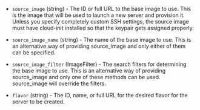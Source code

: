 <!-- Code generated from the comments of the RunConfig struct in builder/openstack/run_config.go; DO NOT EDIT MANUALLY -->

-   `source_image` (string) - The ID or full URL to the base image to use. This
is the image that will be used to launch a new server and provision it.
Unless you specify completely custom SSH settings, the source image must
have cloud-init installed so that the keypair gets assigned properly.

-   `source_image_name` (string) - The name of the base image to use. This is
an alternative way of providing source_image and only either of them can
be specified.

-   `source_image_filter` (ImageFilter) - The search filters for determining the base
image to use. This is an alternative way of providing source_image and
only one of these methods can be used. source_image will override the
filters.

-   `flavor` (string) - The ID, name, or full URL for the desired flavor for
the server to be created.

